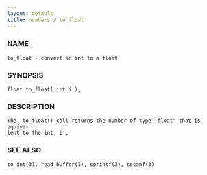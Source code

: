 ```yaml
---
layout: default
title: numbers / to_float
---
```






### NAME
    to_float - convert an int to a float


### SYNOPSIS
    float to_float( int i );


### DESCRIPTION
    The  to_float() call returns the number of type 'float' that is equiva‐
    lent to the int 'i'.


### SEE ALSO
    to_int(3), read_buffer(3), sprintf(3), sscanf(3)



